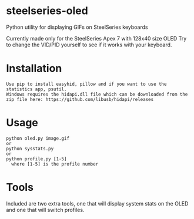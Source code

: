 # steelseries-oled
Python utility for displaying GIFs on SteelSeries keyboards

Currently made only for the SteelSeries Apex 7 with 128x40 size OLED
Try to change the VID/PID yourself to see if it works with your keyboard.

# Installation
```
Use pip to install easyhid, pillow and if you want to use the statistics app, psutil.
Windows requires the hidapi.dll file which can be downloaded from the zip file here: https://github.com/libusb/hidapi/releases
```

# Usage
```
python oled.py image.gif
or
python sysstats.py
or
python profile.py [1-5]
  where [1-5] is the profile number
```
# Tools
Included are two extra tools, one that will display system stats on the OLED and one that will switch profiles.
